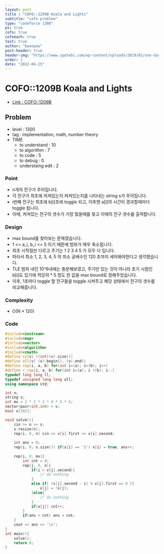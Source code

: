 ```yaml
---
layout: post
title : "COFO::1209B Koala and Lights"
subtitle: "cofo problem"
type: "codeforce 1300"
ps: true
cofo: true
cofoeach: true
text: true
author: "beenpow"
post-header: true
header-img: "https://www.spotebi.com/wp-content/uploads/2019/01/one-day-day-one-workout-motivation-spotebi.jpg"
order: 1
date: "2022-04-25"
---
```

# COFO::1209B Koala and Lights
- [Link : COFO::1209B](https://codeforces.com/problemset/problem/1209/B)


## Problem 

- level : 1300
- tag : implementation, math, number theory
- TIME
  - to understand    : 10
  - to algorithm     : 7
  - to code          : 5
  - to debug         : 0
  - understaing edit : 2

### Point
- n개의 전구가 주어집니다.
- 각 전구가 최초에 꺼져있는지 켜져있는지를 나타내는 string s가 주어집니다.
- i번째 전구는 최초에 b[i]초에 toggle 되고, 이후엔 a[i]의 시간이 경과할때마다 toggle 됩니다.
- 이때, 켜져있는 전구의 갯수가 가장 많을때를 찾고 이때의 전구 갯수를 출력합니다.

### Design
- max bound를 찾아보는 문제였습니다.
- 1 <= a_i, b_i <= 5 이기 때문에 범위가 매우 축소됩니다.
- 최초 시작점만 다르고 주기는 1 2 3 4 5 가 모두 다 입니다.
- 따라서 최소 1, 2, 3, 4, 5 의 최소 공배수인 120 초까지 세어봐야한다고 생각했습니다.
- TLE 범위 내인 10^6내에는 충분해보였고, 주기만 있는 것이 아니라 초기 시점인 b[i]도 있기에 적당히 * 5 정도 한 값을 max bound로 정해주었습니다.
- 이후, 1초마다 toggle 할 전구들을 toggle 시켜주고 해당 상태에서 전구의 갯수를 비교해줍니다.


### Complexity
- O(N * 120)

### Code

```cpp
#include<iostream>
#include<map>
#include<vector>
#include<algorithm>
#include<cmath>
#define sz(v) ((int)(v).size())
#define all(v) (v).begin(), (v).end()
#define rep(i, a, b) for(int i=(a); i<(b); i++)
#define r_rep(i, a, b) for(int i=(a); i >(b); i--)
typedef long long ll;
typedef unsigned long long ull;
using namespace std;

int n;
string s;
int mx = 1 * 2 * 3 * 4 * 5 * 5;
vector<pair<int,int> > v;
bool x[102];

void solve(){
    cin >> n >> s;
    v.resize(n);
    rep(i, 0, n) cin >> v[i].first >> v[i].second;
    
    int ans = 0;
    rep(i, 0, s.size()) if(s[i] == '1') x[i] = true, ans++;
    
    rep(i, 0, mx){
        int cnt = 0;
        rep(j, 0, n){
            if(i < v[j].second){
                // do nothing
            }
            else if( (v[j].second - i) % v[j].first == 0 ){
                x[j] = !x[j];
            }else{
                // do nothing
            }
            if(x[j]) cnt++;
        }
        if(ans < cnt) ans = cnt;
    }
    cout << ans << '\n';
}
int main(){
    solve();
    return 0;
}
```
